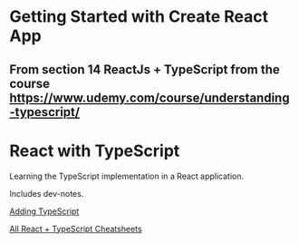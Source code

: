 # Getting Started with Create React App

## From section 14 ReactJs + TypeScript from the course https://www.udemy.com/course/understanding-typescript/
# React with TypeScript

Learning the TypeScript implementation in a React application.

Includes dev-notes.

[Adding TypeScript](https://create-react-app.dev/docs/adding-typescript/)

[All React + TypeScript Cheatsheets](https://github.com/typescript-cheatsheets/react#reacttypescript-cheatsheets)

